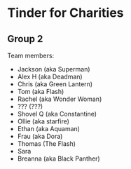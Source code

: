 # Tinder for Charities
## Group 2

Team members:
* Jackson (aka Superman)
* Alex H (aka Deadman)
* Chris (aka Green Lantern)
* Tom (aka Flash)
* Rachel (aka Wonder Woman)
* ??? (???)
* Shovel Q (aka Constantine)
* Ollie (aka starfire)
* Ethan (aka Aquaman)
* Frau (aka Dora)
* Thomas (The Flash)
* Sara
* Breanna (aka Black Panther)
